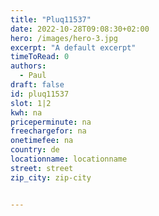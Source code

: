 ```yaml
---
title: "Pluq11537"
date: 2022-10-28T09:08:30+02:00
hero: /images/hero-3.jpg
excerpt: "A default excerpt"
timeToRead: 0
authors:
  - Paul
draft: false
id: pluq11537
slot: 1|2
kwh: na
priceperminute: na
freechargefor: na
onetimefee: na
country: de
locationname: locationname
street: street
zip_city: zip-city


---
```


